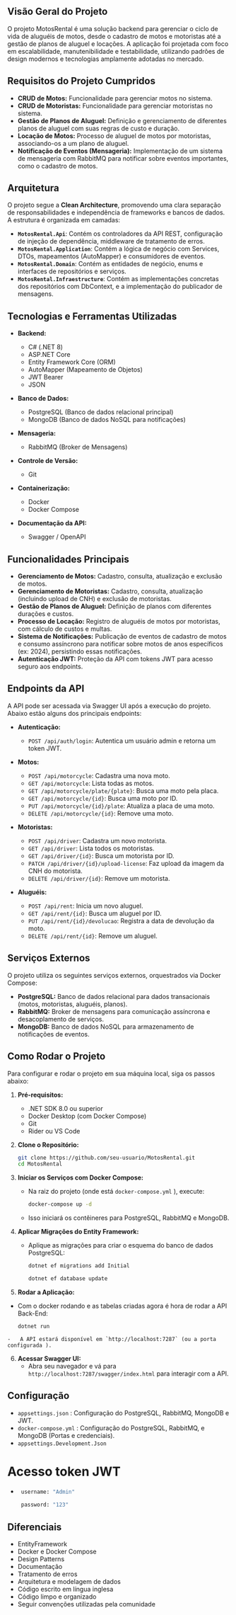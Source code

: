 ##  Visão Geral do Projeto

O projeto MotosRental é uma solução backend para gerenciar o ciclo de vida de aluguéis de motos, desde o cadastro de motos e motoristas até a gestão de planos de aluguel e locações. A aplicação foi projetada com foco em escalabilidade, manutenibilidade e testabilidade, utilizando padrões de design modernos e tecnologias amplamente adotadas no mercado.

## Requisitos do Projeto Cumpridos

-  **CRUD de Motos:** Funcionalidade para gerenciar motos no sistema.
-  **CRUD de Motoristas:** Funcionalidade para gerenciar motoristas no sistema.
-  **Gestão de Planos de Aluguel:** Definição e gerenciamento de diferentes planos de aluguel com suas regras de custo e duração.
-  **Locação de Motos:** Processo de aluguel de motos por motoristas, associando-os a um plano de aluguel.
-  **Notificação de Eventos (Mensageria):** Implementação de um sistema de mensageria com RabbitMQ para notificar sobre eventos importantes, como o cadastro de motos.

## Arquitetura

O projeto segue a **Clean Architecture**, promovendo uma clara separação de responsabilidades e independência de frameworks e bancos de dados. A estrutura é organizada em camadas:

-   **`MotosRental.Api`**: Contém os controladores da API REST, configuração de injeção de dependência, middleware de tratamento de erros.
-   **`MotosRental.Application`**: Contém a lógica de negócio com Services, DTOs, mapeamentos (AutoMapper) e consumidores de eventos.
-   **`MotosRental.Domain`**: Contém as entidades de negócio, enums e interfaces de repositórios e serviços.
-   **`MotosRental.Infraestructure`**: Contém as implementações concretas dos repositórios com DbContext, e a implementação do publicador de mensagens.

## Tecnologias e Ferramentas Utilizadas

-   **Backend:**
    -   C# (.NET 8)
    -   ASP.NET Core
    -   Entity Framework Core (ORM)
    -   AutoMapper (Mapeamento de Objetos)
    -   JWT Bearer
    -   JSON

-   **Banco de Dados:**
    -   PostgreSQL (Banco de dados relacional principal)
    -   MongoDB (Banco de dados NoSQL para notificações)

-   **Mensageria:**
    -   RabbitMQ (Broker de Mensagens)
  

-   **Controle de Versão:**
    -   Git

-   **Containerização:**
    -   Docker
    -   Docker Compose

-   **Documentação da API:**
    -   Swagger / OpenAPI

## Funcionalidades Principais

-   **Gerenciamento de Motos:** Cadastro, consulta, atualização e exclusão de motos.
-   **Gerenciamento de Motoristas:** Cadastro, consulta, atualização (incluindo upload de CNH) e exclusão de motoristas.
-   **Gestão de Planos de Aluguel:** Definição de planos com diferentes durações e custos.
-   **Processo de Locação:** Registro de aluguéis de motos por motoristas, com cálculo de custos e multas.
-   **Sistema de Notificações:** Publicação de eventos de cadastro de motos e consumo assíncrono para notificar sobre motos de anos específicos (ex: 2024), persistindo essas notificações.
-   **Autenticação JWT:** Proteção da API com tokens JWT para acesso seguro aos endpoints.

## Endpoints da API

A API pode ser acessada via Swagger UI após a execução do projeto. Abaixo estão alguns dos principais endpoints:

-   **Autenticação:**
    -   `POST /api/auth/login`: Autentica um usuário admin e retorna um token JWT.

-   **Motos:**
    -   `POST /api/motorcycle`: Cadastra uma nova moto.
    -   `GET /api/motorcycle`: Lista todas as motos.
    -   `GET /api/motorcycle/plate/{plate}`: Busca uma moto pela placa.
    -   `GET /api/motorcycle/{id}`: Busca uma moto por ID.
    -   `PUT /api/motorcycle/{id}/plate`: Atualiza a placa de uma moto.
    -   `DELETE /api/motorcycle/{id}`: Remove uma moto.

-   **Motoristas:**
    -   `POST /api/driver`: Cadastra um novo motorista.
    -   `GET /api/driver`: Lista todos os motoristas.
    -   `GET /api/driver/{id}`: Busca um motorista por ID.
    -   `PATCH /api/driver/{id}/upload-license`: Faz upload da imagem da CNH do motorista.
    -   `DELETE /api/driver/{id}`: Remove um motorista.

-   **Aluguéis:**
    -   `POST /api/rent`: Inicia um novo aluguel.
    -   `GET /api/rent/{id}`: Busca um aluguel por ID.
    -   `PUT /api/rent/{id}/devolucao`: Registra a data de devolução da moto.
    -   `DELETE /api/rent/{id}`: Remove um aluguel.

## Serviços Externos

O projeto utiliza os seguintes serviços externos, orquestrados via Docker Compose:

-   **PostgreSQL:** Banco de dados relacional para dados transacionais (motos, motoristas, aluguéis, planos).
-   **RabbitMQ:** Broker de mensagens para comunicação assíncrona e desacoplamento de serviços.
-   **MongoDB:** Banco de dados NoSQL para armazenamento de notificações de eventos.

## Como Rodar o Projeto

Para configurar e rodar o projeto em sua máquina local, siga os passos abaixo:

1.  **Pré-requisitos:**
    -   .NET SDK 8.0 ou superior
    -   Docker Desktop (com Docker Compose)
    -   Git
    -   Rider ou VS Code

2.  **Clone o Repositório:**
    ```bash
    git clone https://github.com/seu-usuario/MotosRental.git
    cd MotosRental
    ```
    
3.  **Iniciar os Serviços com Docker Compose:**
    -   Na raiz do projeto (onde está `docker-compose.yml` ), execute:
        ```bash
        docker-compose up -d
        ```
    -   Isso iniciará os contêineres para PostgreSQL, RabbitMQ e MongoDB.

4.  **Aplicar Migrações do Entity Framework:**
    
    -   Aplique as migrações para criar o esquema do banco de dados PostgreSQL:
        ```bash
        dotnet ef migrations add Initial
        
        dotnet ef database update
        ```

5.  **Rodar a Aplicação:**

 -   Com o docker rodando e as tabelas criadas agora é hora de rodar a API Back-End:
        ```bash
        dotnet run
        ```
    -   A API estará disponível em `http://localhost:7287` (ou a porta configurada ).

6.  **Acessar Swagger UI:**
    -   Abra seu navegador e vá para `http://localhost:7287/swagger/index.html` para interagir com a API.

## Configuração

-  `appsettings.json` : Configuração do PostgreSQL, RabbitMQ, MongoDB e JWT.
-  `docker-compose.yml` : Configuração do PostgreSQL, RabbitMQ, e MongoDB (Portas e credenciais).
-  `appsettings.Development.Json`

  # Acesso token JWT

  -    ```bash
        username: "Admin"
        
        password: "123"
        ```

## Diferenciais
- EntityFramework
- Docker e Docker Compose
- Design Patterns
- Documentação
- Tratamento de erros
- Arquitetura e modelagem de dados
- Código escrito em língua inglesa
- Código limpo e organizado
- Seguir convenções utilizadas pela comunidade

